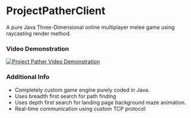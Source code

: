 # ProjectPatherClient
A pure Java Three-Dimensional online multiplayer melee game using raycasting render method.

### Video Demonstration
[![Project Pather Video Demonstration](https://img.youtube.com/vi/mLWCEoHNXlc/0.jpg)](https://www.youtube.com/watch?v=mLWCEoHNXlc)

### Additional Info
- Completely custom game engine purely coded in Java.
- Uses breadth first search for path finding
- Uses depth first search for landing page background maze animation.
- Real-time communication using custom TCP protocol
